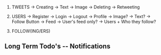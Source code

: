 1. TWEETS
    -> Creating
        -> Text
        -> Image
    -> Deleting
    -> Retweeting

2. USERS
    -> Register
    -> Login
    -> Logout
    -> Profile
        -> Image?
        -> Text?
        -> Follow Button
    -> Feed
        -> User's feed only?
        -> Users + Who they follow?

3. FOLLOW(ING/ERS)

Long Term Todo's
-- Notifications
-- 